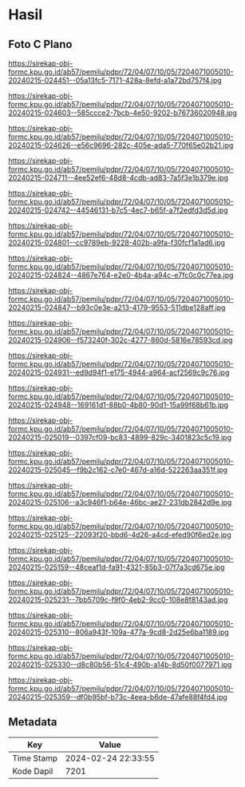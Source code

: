 # Hasil

## Foto C Plano

https://sirekap-obj-formc.kpu.go.id/ab57/pemilu/pdpr/72/04/07/10/05/7204071005010-20240215-024451--05a13fc5-7171-428a-8efd-a1a72bd757f4.jpg

https://sirekap-obj-formc.kpu.go.id/ab57/pemilu/pdpr/72/04/07/10/05/7204071005010-20240215-024603--585ccce2-7bcb-4e50-9202-b76736020948.jpg

https://sirekap-obj-formc.kpu.go.id/ab57/pemilu/pdpr/72/04/07/10/05/7204071005010-20240215-024626--e56c9696-282c-405e-ada5-770f65e02b21.jpg

https://sirekap-obj-formc.kpu.go.id/ab57/pemilu/pdpr/72/04/07/10/05/7204071005010-20240215-024711--4ee52ef6-48d8-4cdb-ad83-7a5f3e1b379e.jpg

https://sirekap-obj-formc.kpu.go.id/ab57/pemilu/pdpr/72/04/07/10/05/7204071005010-20240215-024742--44546131-b7c5-4ec7-b65f-a7f2edfd3d5d.jpg

https://sirekap-obj-formc.kpu.go.id/ab57/pemilu/pdpr/72/04/07/10/05/7204071005010-20240215-024801--cc9789eb-9228-402b-a9fa-f30fcf1a1ad6.jpg

https://sirekap-obj-formc.kpu.go.id/ab57/pemilu/pdpr/72/04/07/10/05/7204071005010-20240215-024824--4867e764-e2e0-4b4a-a94c-e7fc0c0c77ea.jpg

https://sirekap-obj-formc.kpu.go.id/ab57/pemilu/pdpr/72/04/07/10/05/7204071005010-20240215-024847--b93c0e3e-a213-4179-9553-511dbe128aff.jpg

https://sirekap-obj-formc.kpu.go.id/ab57/pemilu/pdpr/72/04/07/10/05/7204071005010-20240215-024906--f573240f-302c-4277-860d-5816e78593cd.jpg

https://sirekap-obj-formc.kpu.go.id/ab57/pemilu/pdpr/72/04/07/10/05/7204071005010-20240215-024931--ed9d94f1-e175-4944-a964-acf2569c9c76.jpg

https://sirekap-obj-formc.kpu.go.id/ab57/pemilu/pdpr/72/04/07/10/05/7204071005010-20240215-024948--169161d1-88b0-4b80-90d1-15a99f68b61b.jpg

https://sirekap-obj-formc.kpu.go.id/ab57/pemilu/pdpr/72/04/07/10/05/7204071005010-20240215-025019--0397cf09-bc83-4899-829c-3401823c5c19.jpg

https://sirekap-obj-formc.kpu.go.id/ab57/pemilu/pdpr/72/04/07/10/05/7204071005010-20240215-025045--f9b2c162-c7e0-467d-a16d-522263aa351f.jpg

https://sirekap-obj-formc.kpu.go.id/ab57/pemilu/pdpr/72/04/07/10/05/7204071005010-20240215-025106--a3c946f1-b64e-46bc-ae27-231db2842d9e.jpg

https://sirekap-obj-formc.kpu.go.id/ab57/pemilu/pdpr/72/04/07/10/05/7204071005010-20240215-025125--22093f20-bbd6-4d26-a4cd-efed90f6ed2e.jpg

https://sirekap-obj-formc.kpu.go.id/ab57/pemilu/pdpr/72/04/07/10/05/7204071005010-20240215-025159--48ceaf1d-fa91-4321-85b3-07f7a3cd675e.jpg

https://sirekap-obj-formc.kpu.go.id/ab57/pemilu/pdpr/72/04/07/10/05/7204071005010-20240215-025231--7bb5709c-f9f0-4eb2-9cc0-108e8f8143ad.jpg

https://sirekap-obj-formc.kpu.go.id/ab57/pemilu/pdpr/72/04/07/10/05/7204071005010-20240215-025310--806a943f-109a-477a-9cd8-2d25e6ba1189.jpg

https://sirekap-obj-formc.kpu.go.id/ab57/pemilu/pdpr/72/04/07/10/05/7204071005010-20240215-025330--d8c80b56-51c4-490b-a14b-8d50f0077971.jpg

https://sirekap-obj-formc.kpu.go.id/ab57/pemilu/pdpr/72/04/07/10/05/7204071005010-20240215-025359--df0b95bf-b73c-4eea-b6de-47afe88f4fd4.jpg


## Metadata

| Key        | Value               |
| ---------- | ------------------- |
| Time Stamp | 2024-02-24 22:33:55 |
| Kode Dapil | 7201                |



